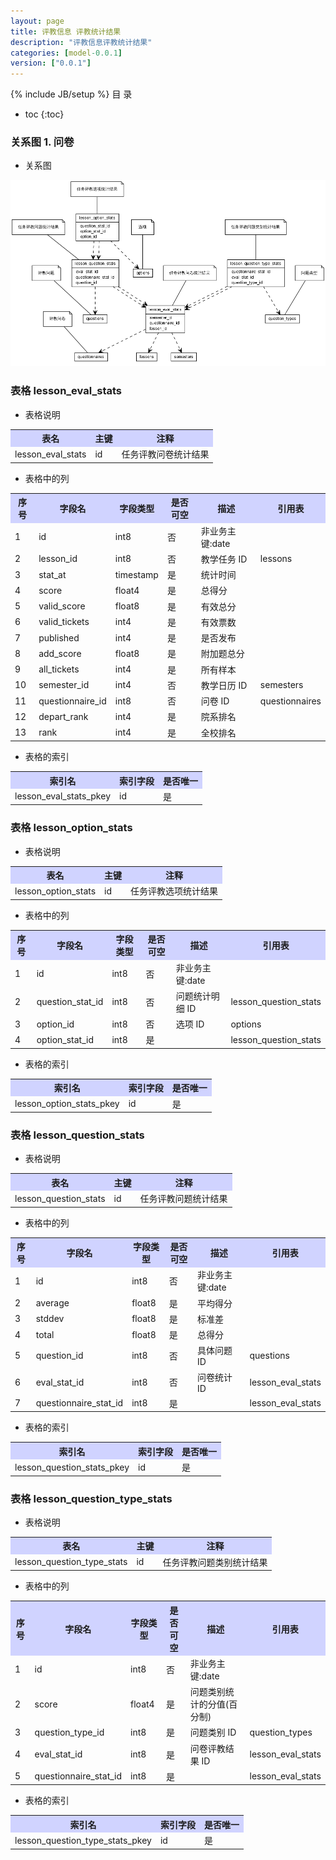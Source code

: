 ```yaml
---
layout: page
title: 评教信息 评教统计结果
description: "评教信息评教统计结果"
categories: [model-0.0.1]
version: ["0.0.1"]
---
```

{% include JB/setup %}
 目  录

* toc
{:toc}


### 关系图 1. 问卷
  * 关系图
  
![问卷](images/results.png)



### 表格 lesson_eval_stats

  * 表格说明

<table class="table table-bordered table-striped table-condensed">
<tr><th style="background-color:#D0D3FF">表名</th><th style="background-color:#D0D3FF">主键</th><th style="background-color:#D0D3FF">注释</th>  </tr>
<tr><td>lesson_eval_stats</td><td>id</td><td>任务评教问卷统计结果</td>  </tr>
</table>

  * 表格中的列

<table class="table table-bordered table-striped table-condensed">
<tr><th style="background-color:#D0D3FF">序号</th><th style="background-color:#D0D3FF">字段名</th><th style="background-color:#D0D3FF">字段类型</th><th style="background-color:#D0D3FF">是否可空</th><th style="background-color:#D0D3FF">描述</th><th style="background-color:#D0D3FF">引用表</th>  </tr>
<tr><td>1</td><td>id</td><td>int8</td><td>否</td><td>非业务主键:date</td><td></td>  </tr>
<tr><td>2</td><td>lesson_id</td><td>int8</td><td>否</td><td>教学任务 ID</td><td>lessons</td>  </tr>
<tr><td>3</td><td>stat_at</td><td>timestamp</td><td>是</td><td>统计时间</td><td></td>  </tr>
<tr><td>4</td><td>score</td><td>float4</td><td>是</td><td>总得分</td><td></td>  </tr>
<tr><td>5</td><td>valid_score</td><td>float8</td><td>是</td><td>有效总分</td><td></td>  </tr>
<tr><td>6</td><td>valid_tickets</td><td>int4</td><td>是</td><td>有效票数</td><td></td>  </tr>
<tr><td>7</td><td>published</td><td>int4</td><td>是</td><td>是否发布</td><td></td>  </tr>
<tr><td>8</td><td>add_score</td><td>float8</td><td>是</td><td>附加题总分</td><td></td>  </tr>
<tr><td>9</td><td>all_tickets</td><td>int4</td><td>是</td><td>所有样本</td><td></td>  </tr>
<tr><td>10</td><td>semester_id</td><td>int4</td><td>否</td><td>教学日历 ID</td><td>semesters</td>  </tr>
<tr><td>11</td><td>questionnaire_id</td><td>int8</td><td>否</td><td>问卷 ID</td><td>questionnaires</td>  </tr>
<tr><td>12</td><td>depart_rank</td><td>int4</td><td>是</td><td>院系排名</td><td></td>  </tr>
<tr><td>13</td><td>rank</td><td>int4</td><td>是</td><td>全校排名</td><td></td>  </tr>
</table>

 
  * 表格的索引

<table class="table table-bordered table-striped table-condensed">
  <tr>
<th style="background-color:#D0D3FF">索引名</th><th style="background-color:#D0D3FF">索引字段</th><th style="background-color:#D0D3FF">是否唯一</th>  </tr>
<tr><td>lesson_eval_stats_pkey</td><td>id&nbsp;</td><td>是</td>  </tr>
</table>

### 表格 lesson_option_stats

  * 表格说明

<table class="table table-bordered table-striped table-condensed">
<tr><th style="background-color:#D0D3FF">表名</th><th style="background-color:#D0D3FF">主键</th><th style="background-color:#D0D3FF">注释</th>  </tr>
<tr><td>lesson_option_stats</td><td>id</td><td>任务评教选项统计结果</td>  </tr>
</table>

  * 表格中的列

<table class="table table-bordered table-striped table-condensed">
<tr><th style="background-color:#D0D3FF">序号</th><th style="background-color:#D0D3FF">字段名</th><th style="background-color:#D0D3FF">字段类型</th><th style="background-color:#D0D3FF">是否可空</th><th style="background-color:#D0D3FF">描述</th><th style="background-color:#D0D3FF">引用表</th>  </tr>
<tr><td>1</td><td>id</td><td>int8</td><td>否</td><td>非业务主键:date</td><td></td>  </tr>
<tr><td>2</td><td>question_stat_id</td><td>int8</td><td>否</td><td>问题统计明细 ID</td><td>lesson_question_stats</td>  </tr>
<tr><td>3</td><td>option_id</td><td>int8</td><td>否</td><td>选项 ID</td><td>options</td>  </tr>
<tr><td>4</td><td>option_stat_id</td><td>int8</td><td>是</td><td></td><td>lesson_question_stats</td>  </tr>
</table>

 
  * 表格的索引

<table class="table table-bordered table-striped table-condensed">
  <tr>
<th style="background-color:#D0D3FF">索引名</th><th style="background-color:#D0D3FF">索引字段</th><th style="background-color:#D0D3FF">是否唯一</th>  </tr>
<tr><td>lesson_option_stats_pkey</td><td>id&nbsp;</td><td>是</td>  </tr>
</table>

### 表格 lesson_question_stats

  * 表格说明

<table class="table table-bordered table-striped table-condensed">
<tr><th style="background-color:#D0D3FF">表名</th><th style="background-color:#D0D3FF">主键</th><th style="background-color:#D0D3FF">注释</th>  </tr>
<tr><td>lesson_question_stats</td><td>id</td><td>任务评教问题统计结果</td>  </tr>
</table>

  * 表格中的列

<table class="table table-bordered table-striped table-condensed">
<tr><th style="background-color:#D0D3FF">序号</th><th style="background-color:#D0D3FF">字段名</th><th style="background-color:#D0D3FF">字段类型</th><th style="background-color:#D0D3FF">是否可空</th><th style="background-color:#D0D3FF">描述</th><th style="background-color:#D0D3FF">引用表</th>  </tr>
<tr><td>1</td><td>id</td><td>int8</td><td>否</td><td>非业务主键:date</td><td></td>  </tr>
<tr><td>2</td><td>average</td><td>float8</td><td>是</td><td>平均得分</td><td></td>  </tr>
<tr><td>3</td><td>stddev</td><td>float8</td><td>是</td><td>标准差</td><td></td>  </tr>
<tr><td>4</td><td>total</td><td>float8</td><td>是</td><td>总得分</td><td></td>  </tr>
<tr><td>5</td><td>question_id</td><td>int8</td><td>否</td><td>具体问题 ID</td><td>questions</td>  </tr>
<tr><td>6</td><td>eval_stat_id</td><td>int8</td><td>否</td><td>问卷统计 ID</td><td>lesson_eval_stats</td>  </tr>
<tr><td>7</td><td>questionnaire_stat_id</td><td>int8</td><td>是</td><td></td><td>lesson_eval_stats</td>  </tr>
</table>

 
  * 表格的索引

<table class="table table-bordered table-striped table-condensed">
  <tr>
<th style="background-color:#D0D3FF">索引名</th><th style="background-color:#D0D3FF">索引字段</th><th style="background-color:#D0D3FF">是否唯一</th>  </tr>
<tr><td>lesson_question_stats_pkey</td><td>id&nbsp;</td><td>是</td>  </tr>
</table>

### 表格 lesson_question_type_stats

  * 表格说明

<table class="table table-bordered table-striped table-condensed">
<tr><th style="background-color:#D0D3FF">表名</th><th style="background-color:#D0D3FF">主键</th><th style="background-color:#D0D3FF">注释</th>  </tr>
<tr><td>lesson_question_type_stats</td><td>id</td><td>任务评教问题类别统计结果</td>  </tr>
</table>

  * 表格中的列

<table class="table table-bordered table-striped table-condensed">
<tr><th style="background-color:#D0D3FF">序号</th><th style="background-color:#D0D3FF">字段名</th><th style="background-color:#D0D3FF">字段类型</th><th style="background-color:#D0D3FF">是否可空</th><th style="background-color:#D0D3FF">描述</th><th style="background-color:#D0D3FF">引用表</th>  </tr>
<tr><td>1</td><td>id</td><td>int8</td><td>否</td><td>非业务主键:date</td><td></td>  </tr>
<tr><td>2</td><td>score</td><td>float4</td><td>是</td><td>问题类别统计的分值(百分制)</td><td></td>  </tr>
<tr><td>3</td><td>question_type_id</td><td>int8</td><td>是</td><td>问题类别 ID</td><td>question_types</td>  </tr>
<tr><td>4</td><td>eval_stat_id</td><td>int8</td><td>是</td><td>问卷评教结果 ID</td><td>lesson_eval_stats</td>  </tr>
<tr><td>5</td><td>questionnaire_stat_id</td><td>int8</td><td>是</td><td></td><td>lesson_eval_stats</td>  </tr>
</table>

 
  * 表格的索引

<table class="table table-bordered table-striped table-condensed">
  <tr>
<th style="background-color:#D0D3FF">索引名</th><th style="background-color:#D0D3FF">索引字段</th><th style="background-color:#D0D3FF">是否唯一</th>  </tr>
<tr><td>lesson_question_type_stats_pkey</td><td>id&nbsp;</td><td>是</td>  </tr>
</table>
